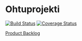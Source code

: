 # Ohtuprojekti

[![Build Status](https://travis-ci.org/ZMaster13/Ohtuprojekti.png)](https://travis-ci.org/ZMaster13/Ohtuprojekti)
[![Coverage Status](https://coveralls.io/repos/github/ZMaster13/Ohtuprojekti/badge.svg?branch=master)](https://coveralls.io/github/ZMaster13/Ohtuprojekti?branch=master)

[Product Backlog](https://docs.google.com/spreadsheets/d/1iakwIoLBDNWvV1pkEa_TJvByf-N21rEZvHg3_8jl3LE/edit#gid=0)
